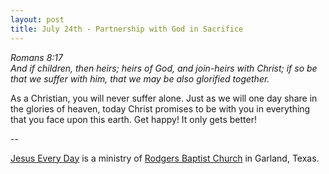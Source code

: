 ```yaml
---
layout: post
title: July 24th - Partnership with God in Sacrifice
---
```


_Romans 8:17  
And if children, then heirs; heirs of God, and join-heirs with
Christ; if so be that we suffer with him, that we may be also
glorified together._

As a Christian, you will never suffer alone. Just as we will one
day share in the glories of heaven, today Christ promises to be with
you in everything that you face upon this earth. Get happy! It only
gets better!

 --

<a href=http://jesuseveryday.net>Jesus Every Day</a> is a ministry of <a href=http://rodgersbaptist.net>Rodgers Baptist Church</a> in Garland, Texas.
